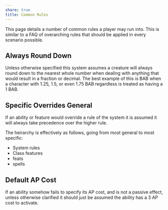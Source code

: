 ```yaml
---
share: true
title: Common Rules
---
```


This page details a number of common rules a player may run into. This is similar to a FAQ of overarching rules that should be applied in every scenario possible.

## Always Round Down

Unless otherwise specified this system assumes a creature will always round down to the nearest whole number when dealing with anything that would result in a fraction or decimal. The best example of this is BAB when a character with 1.25, 1.5, or even 1.75 BAB regardless is treated as having a 1 BAB.

## Specific Overrides General

If an ability or feature would override a rule of the system it is assumed it will always take precedence over the higher rule.

The heirarchy is effectively as follows, going from most general to most specific:

- System rules
- Class features
- feats
- spells

## Default AP Cost

If an ability somehow fails to specify its AP cost, and is not a passive effect, unless otherwise clarified it should just be assumed the ability has a 3 AP cost to activate.